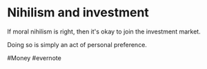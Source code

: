 # Nihilism and investment

If moral nihilism is right, then it's okay to join the investment market.

Doing so is simply an act of personal preference.

\#Money #evernote

